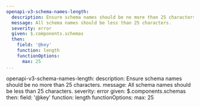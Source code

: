 ```yaml
---
openapi-v3-schema-names-length:
  description: Ensure schema names should be no more than 25 characters.
  message: All schema names should be less than 25 characters.
  severity: error
  given: $.components.schemas
  then:
    field: '@key'
    function: length
    functionOptions:
      max: 25
...
```

openapi-v3-schema-names-length:
  description: Ensure schema names should be no more than 25 characters.
  message: All schema names should be less than 25 characters.
  severity: error
  given: $.components.schemas
  then:
    field: '@key'
    function: length
    functionOptions:
      max: 25

